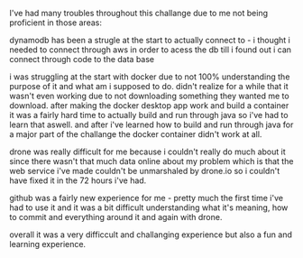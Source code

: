 I've had many troubles throughout this challange due to me not being proficient in those areas:

dynamodb has been a strugle at the start to actually connect to - i thought i needed to connect through aws in order
to acess the db till i found out i can connect through code to the data base

i was struggling at the start with docker due to not 100% understanding the purpose of it and what am i supposed to do.
didn't realize for a while that it wasn't even working due to not downloading something they wanted me to download.
after making the docker desktop app work and build a container it was a fairly hard time to actually build and run 
through java so i've had to learn that aswell. and after i've learned how to build and run through java for a major part
of the challange the docker container didn't work at all.

drone was really difficult for me because i couldn't really do much about it since there wasn't that much data online
about my problem which is that the web service i've made couldn't be  unmarshaled by drone.io so i couldn't have fixed 
it in the 72 hours i've had.

github was a fairly new experience for me - pretty much the first time i've had to use it and it was a bit difficult
understanding what it's meaning, how to commit and everything around it and again with drone.

overall it was a very difficcult and challanging experience but also a fun and learning experience.